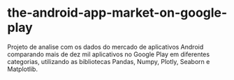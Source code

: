 # the-android-app-market-on-google-play
 Projeto de analise com os dados do mercado de aplicativos Android comparando mais de dez mil aplicativos no Google Play em diferentes categorias, utilizando as bibliotecas Pandas, Numpy, Plotly, Seaborn e Matplotlib.
